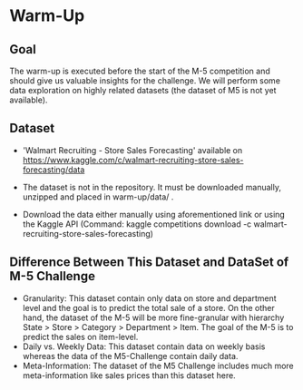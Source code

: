 # Warm-Up

## Goal
The warm-up is executed before the start of the M-5 competition and should give us valuable insights for the challenge.
We will perform some data exploration on highly related datasets (the dataset of M5 is not yet available).

## Dataset
- 'Walmart Recruiting - Store Sales Forecasting' available on https://www.kaggle.com/c/walmart-recruiting-store-sales-forecasting/data

- The dataset is not in the repository. It must be downloaded manually, unzipped and placed in warm-up/data/ .

- Download the data either manually using aforementioned link or using the Kaggle API (Command: kaggle competitions download -c walmart-recruiting-store-sales-forecasting)

## Difference Between This Dataset and DataSet of M-5 Challenge
- Granularity: This dataset contain only data on store and department level and the goal is to predict the total sale of a store. On the other hand, the dataset of the M-5 will be more fine-granular with hierarchy State > Store > Category > Department > Item. The goal of the M-5 is to predict the sales on item-level.
- Daily vs. Weekly Data: This dataset contain data on weekly basis whereas the data of the M5-Challenge contain daily data.
- Meta-Information: The dataset of the M5 Challenge includes much more meta-information like sales prices than this dataset here.
